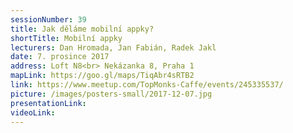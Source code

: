```yaml
---
sessionNumber: 39
title: Jak děláme mobilní appky?
shortTitle: Mobilní appky
lecturers: Dan Hromada, Jan Fabián, Radek Jakl
date: 7. prosince 2017
address: Loft N8<br> Nekázanka 8, Praha 1
mapLink: https://goo.gl/maps/TiqAbr4sRTB2
link: https://www.meetup.com/TopMonks-Caffe/events/245335537/
picture: /images/posters-small/2017-12-07.jpg
presentationLink:
videoLink:
---
```

